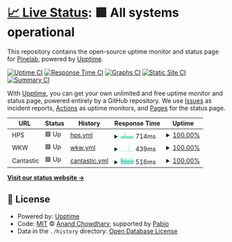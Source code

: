 # [📈 Live Status](https://Pinelab-studio.github.io/upptime2): <!--live status--> **🟩 All systems operational**

This repository contains the open-source uptime monitor and status page for [Pinelab](https://pinelab.studio), powered by [Upptime](https://github.com/upptime/upptime).

[![Uptime CI](https://github.com/Pinelab-studio/upptime2/workflows/Uptime%20CI/badge.svg)](https://github.com/Pinelab-studio/upptime2/actions?query=workflow%3A%22Uptime+CI%22)
[![Response Time CI](https://github.com/Pinelab-studio/upptime2/workflows/Response%20Time%20CI/badge.svg)](https://github.com/Pinelab-studio/upptime2/actions?query=workflow%3A%22Response+Time+CI%22)
[![Graphs CI](https://github.com/Pinelab-studio/upptime2/workflows/Graphs%20CI/badge.svg)](https://github.com/Pinelab-studio/upptime2/actions?query=workflow%3A%22Graphs+CI%22)
[![Static Site CI](https://github.com/Pinelab-studio/upptime2/workflows/Static%20Site%20CI/badge.svg)](https://github.com/Pinelab-studio/upptime2/actions?query=workflow%3A%22Static+Site+CI%22)
[![Summary CI](https://github.com/Pinelab-studio/upptime2/workflows/Summary%20CI/badge.svg)](https://github.com/Pinelab-studio/upptime2/actions?query=workflow%3A%22Summary+CI%22)

With [Upptime](https://upptime.js.org), you can get your own unlimited and free uptime monitor and status page, powered entirely by a GitHub repository. We use [Issues](https://github.com/Pinelab-studio/upptime2/issues) as incident reports, [Actions](https://github.com/Pinelab-studio/upptime2/actions) as uptime monitors, and [Pages](https://Pinelab-studio.github.io/upptime2) for the status page.

<!--start: status pages-->
<!-- This summary is generated by Upptime (https://github.com/upptime/upptime) -->
<!-- Do not edit this manually, your changes will be overwritten -->
<!-- prettier-ignore -->
| URL | Status | History | Response Time | Uptime |
| --- | ------ | ------- | ------------- | ------ |
| <img alt="" src="https://huidpraktijkshop.nl/favicon.ico" height="13"> HPS | 🟩 Up | [hps.yml](https://github.com/Pinelab-studio/upptime2/commits/HEAD/history/hps.yml) | <details><summary><img alt="Response time graph" src="./graphs/hps/response-time-week.png" height="20"> 714ms</summary><br><a href="https://Pinelab-studio.github.io/upptime2/history/hps"><img alt="Response time 701" src="https://img.shields.io/endpoint?url=https%3A%2F%2Fraw.githubusercontent.com%2FPinelab-studio%2Fupptime2%2FHEAD%2Fapi%2Fhps%2Fresponse-time.json"></a><br><a href="https://Pinelab-studio.github.io/upptime2/history/hps"><img alt="24-hour response time 719" src="https://img.shields.io/endpoint?url=https%3A%2F%2Fraw.githubusercontent.com%2FPinelab-studio%2Fupptime2%2FHEAD%2Fapi%2Fhps%2Fresponse-time-day.json"></a><br><a href="https://Pinelab-studio.github.io/upptime2/history/hps"><img alt="7-day response time 714" src="https://img.shields.io/endpoint?url=https%3A%2F%2Fraw.githubusercontent.com%2FPinelab-studio%2Fupptime2%2FHEAD%2Fapi%2Fhps%2Fresponse-time-week.json"></a><br><a href="https://Pinelab-studio.github.io/upptime2/history/hps"><img alt="30-day response time 701" src="https://img.shields.io/endpoint?url=https%3A%2F%2Fraw.githubusercontent.com%2FPinelab-studio%2Fupptime2%2FHEAD%2Fapi%2Fhps%2Fresponse-time-month.json"></a><br><a href="https://Pinelab-studio.github.io/upptime2/history/hps"><img alt="1-year response time 701" src="https://img.shields.io/endpoint?url=https%3A%2F%2Fraw.githubusercontent.com%2FPinelab-studio%2Fupptime2%2FHEAD%2Fapi%2Fhps%2Fresponse-time-year.json"></a></details> | <details><summary><a href="https://Pinelab-studio.github.io/upptime2/history/hps">100.00%</a></summary><a href="https://Pinelab-studio.github.io/upptime2/history/hps"><img alt="All-time uptime 100.00%" src="https://img.shields.io/endpoint?url=https%3A%2F%2Fraw.githubusercontent.com%2FPinelab-studio%2Fupptime2%2FHEAD%2Fapi%2Fhps%2Fuptime.json"></a><br><a href="https://Pinelab-studio.github.io/upptime2/history/hps"><img alt="24-hour uptime 100.00%" src="https://img.shields.io/endpoint?url=https%3A%2F%2Fraw.githubusercontent.com%2FPinelab-studio%2Fupptime2%2FHEAD%2Fapi%2Fhps%2Fuptime-day.json"></a><br><a href="https://Pinelab-studio.github.io/upptime2/history/hps"><img alt="7-day uptime 100.00%" src="https://img.shields.io/endpoint?url=https%3A%2F%2Fraw.githubusercontent.com%2FPinelab-studio%2Fupptime2%2FHEAD%2Fapi%2Fhps%2Fuptime-week.json"></a><br><a href="https://Pinelab-studio.github.io/upptime2/history/hps"><img alt="30-day uptime 100.00%" src="https://img.shields.io/endpoint?url=https%3A%2F%2Fraw.githubusercontent.com%2FPinelab-studio%2Fupptime2%2FHEAD%2Fapi%2Fhps%2Fuptime-month.json"></a><br><a href="https://Pinelab-studio.github.io/upptime2/history/hps"><img alt="1-year uptime 100.00%" src="https://img.shields.io/endpoint?url=https%3A%2F%2Fraw.githubusercontent.com%2FPinelab-studio%2Fupptime2%2FHEAD%2Fapi%2Fhps%2Fuptime-year.json"></a></details>
| <img alt="" src="https://wormenkwekerijwasse.nl/favicon.png" height="13"> WKW | 🟩 Up | [wkw.yml](https://github.com/Pinelab-studio/upptime2/commits/HEAD/history/wkw.yml) | <details><summary><img alt="Response time graph" src="./graphs/wkw/response-time-week.png" height="20"> 439ms</summary><br><a href="https://Pinelab-studio.github.io/upptime2/history/wkw"><img alt="Response time 406" src="https://img.shields.io/endpoint?url=https%3A%2F%2Fraw.githubusercontent.com%2FPinelab-studio%2Fupptime2%2FHEAD%2Fapi%2Fwkw%2Fresponse-time.json"></a><br><a href="https://Pinelab-studio.github.io/upptime2/history/wkw"><img alt="24-hour response time 347" src="https://img.shields.io/endpoint?url=https%3A%2F%2Fraw.githubusercontent.com%2FPinelab-studio%2Fupptime2%2FHEAD%2Fapi%2Fwkw%2Fresponse-time-day.json"></a><br><a href="https://Pinelab-studio.github.io/upptime2/history/wkw"><img alt="7-day response time 439" src="https://img.shields.io/endpoint?url=https%3A%2F%2Fraw.githubusercontent.com%2FPinelab-studio%2Fupptime2%2FHEAD%2Fapi%2Fwkw%2Fresponse-time-week.json"></a><br><a href="https://Pinelab-studio.github.io/upptime2/history/wkw"><img alt="30-day response time 406" src="https://img.shields.io/endpoint?url=https%3A%2F%2Fraw.githubusercontent.com%2FPinelab-studio%2Fupptime2%2FHEAD%2Fapi%2Fwkw%2Fresponse-time-month.json"></a><br><a href="https://Pinelab-studio.github.io/upptime2/history/wkw"><img alt="1-year response time 406" src="https://img.shields.io/endpoint?url=https%3A%2F%2Fraw.githubusercontent.com%2FPinelab-studio%2Fupptime2%2FHEAD%2Fapi%2Fwkw%2Fresponse-time-year.json"></a></details> | <details><summary><a href="https://Pinelab-studio.github.io/upptime2/history/wkw">100.00%</a></summary><a href="https://Pinelab-studio.github.io/upptime2/history/wkw"><img alt="All-time uptime 100.00%" src="https://img.shields.io/endpoint?url=https%3A%2F%2Fraw.githubusercontent.com%2FPinelab-studio%2Fupptime2%2FHEAD%2Fapi%2Fwkw%2Fuptime.json"></a><br><a href="https://Pinelab-studio.github.io/upptime2/history/wkw"><img alt="24-hour uptime 100.00%" src="https://img.shields.io/endpoint?url=https%3A%2F%2Fraw.githubusercontent.com%2FPinelab-studio%2Fupptime2%2FHEAD%2Fapi%2Fwkw%2Fuptime-day.json"></a><br><a href="https://Pinelab-studio.github.io/upptime2/history/wkw"><img alt="7-day uptime 100.00%" src="https://img.shields.io/endpoint?url=https%3A%2F%2Fraw.githubusercontent.com%2FPinelab-studio%2Fupptime2%2FHEAD%2Fapi%2Fwkw%2Fuptime-week.json"></a><br><a href="https://Pinelab-studio.github.io/upptime2/history/wkw"><img alt="30-day uptime 100.00%" src="https://img.shields.io/endpoint?url=https%3A%2F%2Fraw.githubusercontent.com%2FPinelab-studio%2Fupptime2%2FHEAD%2Fapi%2Fwkw%2Fuptime-month.json"></a><br><a href="https://Pinelab-studio.github.io/upptime2/history/wkw"><img alt="1-year uptime 100.00%" src="https://img.shields.io/endpoint?url=https%3A%2F%2Fraw.githubusercontent.com%2FPinelab-studio%2Fupptime2%2FHEAD%2Fapi%2Fwkw%2Fuptime-year.json"></a></details>
| <img alt="" src="https://www.cantastic.nl/favicon.png" height="13"> Cantastic | 🟩 Up | [cantastic.yml](https://github.com/Pinelab-studio/upptime2/commits/HEAD/history/cantastic.yml) | <details><summary><img alt="Response time graph" src="./graphs/cantastic/response-time-week.png" height="20"> 516ms</summary><br><a href="https://Pinelab-studio.github.io/upptime2/history/cantastic"><img alt="Response time 520" src="https://img.shields.io/endpoint?url=https%3A%2F%2Fraw.githubusercontent.com%2FPinelab-studio%2Fupptime2%2FHEAD%2Fapi%2Fcantastic%2Fresponse-time.json"></a><br><a href="https://Pinelab-studio.github.io/upptime2/history/cantastic"><img alt="24-hour response time 554" src="https://img.shields.io/endpoint?url=https%3A%2F%2Fraw.githubusercontent.com%2FPinelab-studio%2Fupptime2%2FHEAD%2Fapi%2Fcantastic%2Fresponse-time-day.json"></a><br><a href="https://Pinelab-studio.github.io/upptime2/history/cantastic"><img alt="7-day response time 516" src="https://img.shields.io/endpoint?url=https%3A%2F%2Fraw.githubusercontent.com%2FPinelab-studio%2Fupptime2%2FHEAD%2Fapi%2Fcantastic%2Fresponse-time-week.json"></a><br><a href="https://Pinelab-studio.github.io/upptime2/history/cantastic"><img alt="30-day response time 520" src="https://img.shields.io/endpoint?url=https%3A%2F%2Fraw.githubusercontent.com%2FPinelab-studio%2Fupptime2%2FHEAD%2Fapi%2Fcantastic%2Fresponse-time-month.json"></a><br><a href="https://Pinelab-studio.github.io/upptime2/history/cantastic"><img alt="1-year response time 520" src="https://img.shields.io/endpoint?url=https%3A%2F%2Fraw.githubusercontent.com%2FPinelab-studio%2Fupptime2%2FHEAD%2Fapi%2Fcantastic%2Fresponse-time-year.json"></a></details> | <details><summary><a href="https://Pinelab-studio.github.io/upptime2/history/cantastic">100.00%</a></summary><a href="https://Pinelab-studio.github.io/upptime2/history/cantastic"><img alt="All-time uptime 100.00%" src="https://img.shields.io/endpoint?url=https%3A%2F%2Fraw.githubusercontent.com%2FPinelab-studio%2Fupptime2%2FHEAD%2Fapi%2Fcantastic%2Fuptime.json"></a><br><a href="https://Pinelab-studio.github.io/upptime2/history/cantastic"><img alt="24-hour uptime 100.00%" src="https://img.shields.io/endpoint?url=https%3A%2F%2Fraw.githubusercontent.com%2FPinelab-studio%2Fupptime2%2FHEAD%2Fapi%2Fcantastic%2Fuptime-day.json"></a><br><a href="https://Pinelab-studio.github.io/upptime2/history/cantastic"><img alt="7-day uptime 100.00%" src="https://img.shields.io/endpoint?url=https%3A%2F%2Fraw.githubusercontent.com%2FPinelab-studio%2Fupptime2%2FHEAD%2Fapi%2Fcantastic%2Fuptime-week.json"></a><br><a href="https://Pinelab-studio.github.io/upptime2/history/cantastic"><img alt="30-day uptime 100.00%" src="https://img.shields.io/endpoint?url=https%3A%2F%2Fraw.githubusercontent.com%2FPinelab-studio%2Fupptime2%2FHEAD%2Fapi%2Fcantastic%2Fuptime-month.json"></a><br><a href="https://Pinelab-studio.github.io/upptime2/history/cantastic"><img alt="1-year uptime 100.00%" src="https://img.shields.io/endpoint?url=https%3A%2F%2Fraw.githubusercontent.com%2FPinelab-studio%2Fupptime2%2FHEAD%2Fapi%2Fcantastic%2Fuptime-year.json"></a></details>

<!--end: status pages-->

[**Visit our status website →**](https://Pinelab-studio.github.io/upptime2)

## 📄 License

- Powered by: [Upptime](https://github.com/upptime/upptime)
- Code: [MIT](./LICENSE) © [Anand Chowdhary](https://anandchowdhary.com), supported by [Pabio](https://pabio.com)
- Data in the `./history` directory: [Open Database License](https://opendatacommons.org/licenses/odbl/1-0/)
